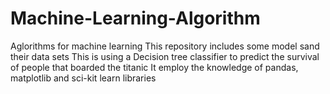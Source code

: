 # Machine-Learning-Algorithm
Aglorithms for machine learning 
This repository includes some model sand their data sets
This is using a Decision tree classifier to predict the survival of people that boarded the titanic
It employ the knowledge of pandas, matplotlib and sci-kit learn libraries
